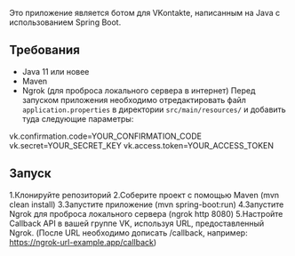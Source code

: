 Это приложение является ботом для VKontakte, написанным на Java с использованием Spring Boot.

## Требования

- Java 11 или новее
- Maven
- Ngrok (для проброса локального сервера в интернет)
Перед запуском приложения необходимо отредактировать файл `application.properties` в директории `src/main/resources/` и добавить туда следующие параметры:

vk.confirmation.code=YOUR_CONFIRMATION_CODE
vk.secret=YOUR_SECRET_KEY
vk.access.token=YOUR_ACCESS_TOKEN

## Запуск

1.Клонируйте репозиторий
2.Соберите проект с помощью Maven (mvn clean install)
3.Запустите приложение (mvn spring-boot:run)
4.Запустите Ngrok для проброса локального сервера (ngrok http 8080)
5.Настройте Callback API в вашей группе VK, используя URL, предоставленный Ngrok. (После URL необходимо дописать /callback, например: https://ngrok-url-example.app/callback)

